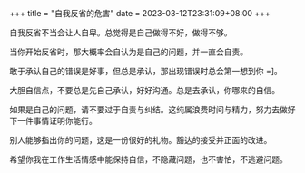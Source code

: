 +++
title = "自我反省的危害"
date = 2023-03-12T23:31:09+08:00
+++

自我反省不当会让人自卑。总觉得是自己做得不好，做得不够。

当你开始反省时，那大概率会自认为是自己的问题，并一直会自责。

敢于承认自己的错误是好事，但总是承认，那出现错误时总会第一想到你 =]。

大胆自信点，不要总是先自己承认，好好沟通。总是去承认，你哪来的自信。

如果是自己的问题，请不要过于自责与纠结。这纯属浪费时间与精力，努力去做好下一件事情证明你能行。

别人能够指出你的问题，这是一份很好的礼物。豁达的接受并正面的改进。

希望你我在工作生活情感中能保持自信，不隐藏问题，也不害怕，不逃避问题。
